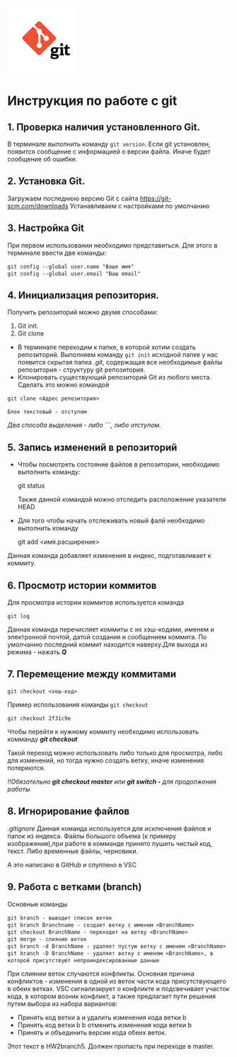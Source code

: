 ![Это лого git](gitlogo.png)
# Инструкция по работе с git 
## 1. Проверка наличия установленного Git.
В терминале выполнить команду `git version`.
Если git установлен, появится сообщение с информацией о версии файла. Иначе будет сообщение об ошибке.
## 2. Установка Git.
Загружаем последнюю версию Git с сайта https://git-scm.com/downloads
Устанавливаем с настройками по умолчанию

## 3. Настройка Git
При первом использовании необходимо представиться. Для этого в терминале ввести две команды:
```
git config --global user.name "Ваше имя"
git config --global user.email "Ваш email"
```
## 4. Инициализация репозитория. 
Получить репозиторий можно двумя способами:
1. Git init. 
2. Git clone
* В терминале переходим к папке, в которой хотим создать репозиторий.
Выполняем команду `git init` 
 исходной папке у нас появится скрытая папка *.git*, содержащая все необходимые файлы репозитория - структуру git репозитория.
* Клонировать существующий репозиторий Git из любого места.
Сделать это можно командой 

```
git clone <Адрес репозитория>
```
    Блок текстовый - отступом

*Два способа выделения - либо ```, либо отступом.*

## 5. Запись изменений в репозиторий
* Чтобы посмотреть состояние файлов в репозитории, необходимо выполнить команду:

    git status

    Также данной командой можно отследить расположение указателя HEAD


* Для того чтобы начать отслеживать новый фалй необходимо выполнить команду 

    git add <имя.расширение>

Данная команда добавляет изменения в индекс, подготавливает к коммиту.

## 6. Просмотр истории коммитов

Для просмотра истории коммитов используется команда 

    git log

Данная команда перечисляет коммиты с их хэш-кодами, именем и электронной почтой, датой создания и сообщением коммита.
По умолчанию последний коммит находится наверху.Для выхода из режима - нажать _**Q**_

## 7. Перемещение между коммитами 

    git checkout <хеш-код>

Пример использования команды `git checkout`

    git checkout 2f31c9e
Чтобы перейти к нужному коммиту необходимо использовать комманду __*git checkout*__

Такой переход можно использовать либо только для просмотра, либо для изменений, но тогда нужно создать ветку, иначе изменения потеряются.

*!!Обязательно **git checkout master** или **git switch -** для продолжения работы*

## 8. Игнорирование файлов
*.gitignore*
Данная команда используется для исключения файлов и папок из индекса. Файлы большого объема (к примеру изображения),при работе в комманде принято пушить чистый код, текст. Либо временные файлы, черновики.  

А это написано в GitHub и спуллено в VSC

## 9. Работа с ветками (branch)
Основные команды 
    
    git branch - выводит список веток
    git branch Branchname - создает ветку с именем <BranchName>
    git checkout BranchName - переходит на ветку <BranchName>
    git merge - слияние веток
    git branch -d BranchName - удаляет пустую ветку с именем <BranchName>
    git branch -D BranchName - удаляет ветку с именем <BranchName>, в которой присутствуют непроиндексированные данные

При  слиянии веток случаются конфликты.
Основная причина конфликтов - изменения в одной из веток части кода присутствующего в обеих ветках. VSC сигнализирует о конфликте и подсвечивает участок кода, в котором возник конфликт, а также предлагает пути решения путем выбора из набора вариантов:

* Принять код ветки a и удалить изменения кода ветки b
* Принять код ветки b b отменить изменения кода ветки b
* Принять и объединить версии кода обеих веток.

Этот текст в HW2branch5. Должен пропасть при переходе в master. 